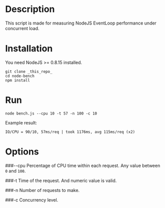 # Description

This script is made for measuring NodeJS EventLoop performance under concurrent load.

# Installation

You need NodeJS >= 0.8.15 installed.

	git clone _this_repo_
	cd node-bench
	npm install

# Run

	node bench.js --cpu 10 -t 57 -n 100 -c 10
	
Example result:

	IO/CPU = 90/10, 57ms/req | took 1176ms, avg 115ms/req (x2)

# Options

###--cpu
Percentage of CPU time within each request. Any value between `0` and `100`.

###-t
Time of the request. And numeric value is valid.

###-n
Number of requests to make.

###-c
Concurrency level.
